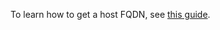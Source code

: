 To learn how to get a host FQDN, see [this guide](../../../managed-elasticsearch/operations/cluster-connect.md#fqdn).
